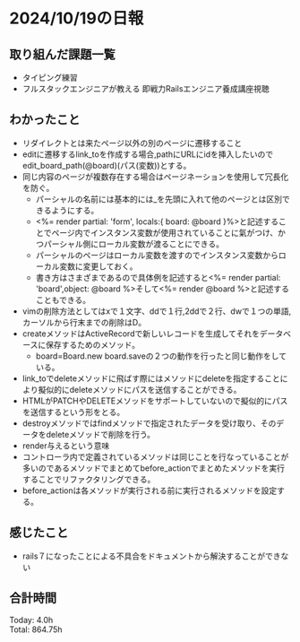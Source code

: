 # 2024/10/19の日報
## 取り組んだ課題一覧
* タイピング練習
* フルスタックエンジニアが教える 即戦力Railsエンジニア養成講座視聴
## わかったこと
* リダイレクトとは来たページ以外の別のページに遷移すること
* editに遷移するlink_toを作成する場合,pathにURLにidを挿入したいのでedit_board_path(@board)(パス(変数))とする。
* 同じ内容のページが複数存在する場合はページネーションを使用して冗長化を防ぐ。
    *  パーシャルの名前には基本的には_を先頭に入れて他のページとは区別できるようにする。
    *  <%= render partial: 'form', locals:{ board: @board }%>と記述することでページ内でインスタンス変数が使用されていることに氣がつけ、かつパーシャル側にローカル変数が渡ることにできる。
    *  パーシャルのページはローカル変数を渡すのでインスタンス変数からローカル変数に変更しておく。
    *  書き方はさまざまであるので具体例を記述すると<%= render partial: 'board',object: @board %>そして<%= render @board %>と記述することもできる。
*  vimの削除方法としてはxで１文字、ddで１行,2ddで２行、dwで１つの単語,カーソルから行末までの削除はD。
*  createメソッドはActiveRecordで新しいレコードを生成してそれをデータベースに保存するためのメソッド。
   *   board=Board.new board.saveの２つの動作を行ったと同じ動作をしている。
*   link_toでdeleteメソッドに飛ばす際にはメソッドにdeleteを指定することにより擬似的にdeleteメソッドにパスを送信することができる。
*   HTMLがPATCHやDELETEメソッドをサポートしていないので擬似的にパスを送信するという形をとる。
*   destroyメソッドではfindメソッドで指定されたデータを受け取り、そのデータをdeleteメソッドで削除を行う。
*   render与えるという意味
*   コントローラ内で定義されているメソッドは同じことを行なっていることが多いのであるメソッドでまとめてbefore_actionでまとめたメソッドを実行することでリファクタリングできる。
   * before_actionは各メソッドが実行される前に実行されるメソッドを設定する。                  
## 感じたこと
*  rails７になったことによる不具合をドキュメントから解決することができない
## 合計時間  
Today: 4.0h<br>
Total: 864.75h
